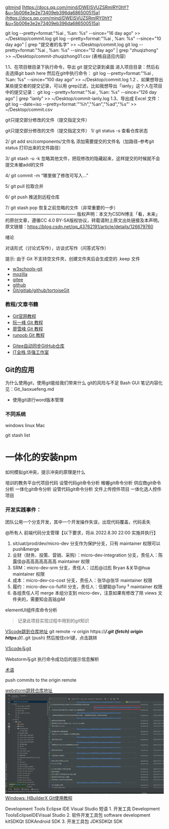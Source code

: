 [gitmind](https://gitmind.cn/app/docs)
[https://docs.qq.com/mind/DWElSVUZSRmlRY0hY?&u=5b006e3e2e73409eb396da686500515a](https://docs.qq.com/mind/DWElSVUZSRmlRY0hY?&u=5b006e3e2e73409eb396da686500515a)



git log --pretty=format:"%ai , %an: %s" --since="16 day ago" >> ~/Desktop/commit.log
git log --pretty=format:"%ai , %an: %s" --since="10 day ago" | grep "提交者的名字" >> ~/Desktop/commit.log
git log --pretty=format:"%ai , %an: %s" --since="12 day ago" | grep "zhuqizhong" >> ~/Desktop/commit-zhuqizhong01.csv
(表格自适应内容)

1.1、在项目根目录下执行命令，导出 git 提交记录到桌面
进入项目目录：然后右击选择git bash here     然后在git中执行命令：
git log --pretty=format:"%ai , %an: %s" --since=“100 day ago” >> ~/Desktop/commit.log
1.2 、如果想导出某些提交者的提交记录，可以用 grep过滤，比如我想导出「ianly」这个人在项目中的提交记录：
git log --pretty=format:"%ai , %an: %s" --since=“126 day ago” | grep “ianly” >> ~/Desktop/commit-ianly.log
1.3、导出成 Excel 文件：
git log --date=iso --pretty=format:’"%h","%an","%ad","%s"’ >> ~/Desktop/commit.csv


git只提交部分修改的文件（提交指定文件）


git只提交部分修改的文件（提交指定文件）
1/ git status -s 查看仓库状态

2/ git add src/components/文件名 添加需要提交的文件名（加路径–参考git status 打印出来的文件路径）

3/ git stash -u -k 忽略其他文件，把现修改的隐藏起来，这样提交的时候就不会提交未被add的文件

4/ git commit -m “哪里做了修改可写入…”

5/ git pull 拉取合并

6/ git push 推送到远程仓库

7/ git stash pop 恢复之前忽略的文件（非常重要的一步）
————————————————
版权声明：本文为CSDN博主「看，未来」的原创文章，遵循CC 4.0 BY-SA版权协议，转载请附上原文出处链接及本声明。
原文链接：https://blog.csdn.net/qq_43762191/article/details/126679760


                                                                                                                                                                                                                                            





绪论


对话形式（讨论式写作），访谈式写作（问答式写作）


提示: 由于 Git 不支持空文件夾，创建文件夹后会生成空的 .keep 文件
- [w3schools-git](https://www.w3schools.com/git/git_getstarted.asp?remote=github)
- [mozilla](https://developer.mozilla.org/en-US/docs/Learn/Tools_and_testing/GitHub)
- [gitee](https://gitee.com/xiaoxiang516/)
- [github](https://github.com/elemefe)
- [Git/gitlab/github/tortoiseGit](https://blog.csdn.net/amnesiac666/category_10571446.html)

### 教程/文章书籍
- [Git官网教程](https://git-scm.com/)
- [阮一峰 Git 教程](https://www.bookstack.cn/read/git-tutorial/docs-basic.md)
- [廖雪峰 Git 教程](https://www.liaoxuefeng.com)
- [runoob Git 教程](https://www.runoob.com/git/git-tutorial.html)

<!-- >官网下的讨论值得关注 -->
- [Gitee自动同步GitHub仓库](https://cdn.modb.pro/db/488180)
- [IT全栈 华强工作室](https://blog.csdn.net/sunhuaqiang1/category_10897575.html?spm=1001.2014.3001.5482)


## Git的应用
为什么使用git，使用git能给我们带来什么
git的风险与不足
Bash GUI
笔记内容化见：Git_liaoxuefeng.md
- 使用git进行word版本管理

### 不同系统
windows
linux
Mac


git stash list



# 一体化的安装npm
如何模拟git冲突，提示冲突的原理是什么

培训的教务平台代项目代码
设管代码git命令分析
帷幄git命令分析
供应商git命令分析
一体化git命令分析
设管代码git命令分析
文件上传控件项目
一体化选人控件项目


### 开发实践事件：
团队公用一个分支开发，其中一个开发操作失误，出现代码覆盖，代码丢失

@所有人 前端代码分支管理【以下要求，将从 2022.8.30  22:00 实施并执行】
1. sit/uat/prod/dev/micro-dev 分支作为保护分支，只有 maintainer 权限可以 push&merge
2. 业财（财务、投策、营销、采购）：micro-dev-integration 分支，责任人：陈露佳@高高高高高高高  maintainer 权限
3. SRM：micro-dev-srm 分支，责任人：过彪@过彪 Bryan &关华@hua  maintainer 权限
4. 成本：micro-dev-co-cost 分支，责任人：张华@张华  maintainer 权限
5. 履约：micro-dev-co-fulfill 分支，责任人：伍健聪@Tony ⁵  maintainer 权限
6. 各组责任人可 merge 本组分支到 micro-dev，注意如果有修改了除 views 文件夹的，需要知会高铭@M
 
elementUI组件库命令分析

> 记录此项目实现过程中用到的git知识

[VScode跳到仓库地址]()
git remote -v
origin  https://***/.git (fetch)
origin  https://***/..git (push)
然后按住ctrl键，点击跳转

[VScode与git](https://code.visualstudio.com/docs/sourcecontrol/overview)

Webstorm与git
执行命令成功后的提示信息解析


[术语](term)

push commits to the origin remote

[webstorm跳转仓库地址]()
![](./docs/images/webstorm-repo.png)
[Windows: HBuilderX Git使用教程](https://ask.dcloud.net.cn/article/35247)



Development Tools
Eclipse
IDE
Visual Studio
短语
1.
开发工具 Development ToolsEclipseIDEVisual Studio
2.
软件开发工具包 software development kitSDKQt SDKAndroid SDK
3.
开发工具包 JDKSDKQt SDK